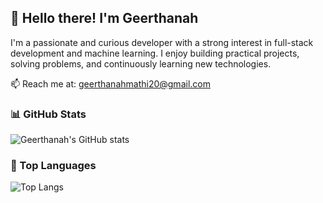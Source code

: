 ## 👋 Hello there! I'm Geerthanah

I'm a passionate and curious developer with a strong interest in full-stack development and machine learning. I enjoy building practical projects, solving problems, and continuously learning new technologies.

📫 Reach me at: [geerthanahmathi20@gmail.com](mailto:geerthanahmathi20@gmail.com)
<!---
geerthanah/geerthanah is a ✨ special ✨ repository because its `README.md` (this file) appears on your GitHub profile.
You can click the Preview link to take a look at your changes.
--->
### 📊 GitHub Stats

![Geerthanah's GitHub stats](https://github-readme-stats.vercel.app/api?username=geerthanah&show_icons=true&theme=radical)


### 🧠 Top Languages

![Top Langs](https://github-readme-stats.vercel.app/api/top-langs/?username=geerthanah&layout=compact&theme=radical)
